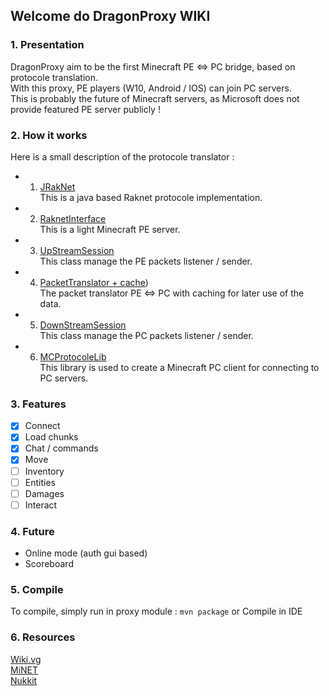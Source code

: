 ## Welcome do DragonProxy WIKI

### 1. Presentation
DragonProxy aim to be the first Minecraft PE <=> PC bridge, based on protocole translation.<br />
With this proxy, PE players (W10, Android / IOS) can join PC servers.<br />
This is probably the future of Minecraft servers, as Microsoft does not provide featured PE server publicly !

### 2. How it works
Here is a small description of the protocole translator :<br />

- 1. [JRakNet](https://github.com/JRakNet/JRakNet)<br />
This is a java based Raknet protocole implementation.

- 2. [RaknetInterface](../../../blob/master/proxy/src/main/java/org/dragonet/proxy/network/RaknetInterface.java)<br />
This is a light Minecraft PE server.

- 3. [UpStreamSession](../../../blob/master/proxy/src/main/java/org/dragonet/proxy/network/UpStreamSession.java)<br />
This class manage the PE packets listener / sender.

- 4. [PacketTranslator + cache](Packets.md))<br />
The packet translator PE <=> PC with caching for later use of the data.

- 5. [DownStreamSession](../../../blob/master/proxy/src/main/java/org/dragonet/proxy/network/PCDownstreamSession.java)<br />
This class manage the PC packets listener / sender.

- 6. [MCProtocoleLib](https://github.com/Steveice10/MCProtocolLib)<br />
This library is used to create a Minecraft PC client for connecting to PC servers.

### 3. Features
- [x] Connect
- [x] Load chunks
- [x] Chat / commands
- [x] Move
- [ ] Inventory
- [ ] Entities
- [ ] Damages
- [ ] Interact

### 4. Future
- Online mode (auth gui based)
- Scoreboard

### 5. Compile
To compile, simply run in proxy module : ```mvn package``` or Compile in IDE

### 6. Resources
[Wiki.vg](http://wiki.vg/)<br />
[MiNET](https://github.com/NiclasOlofsson/MiNET/)<br />
[Nukkit](https://github.com/Nukkit/Nukkit)